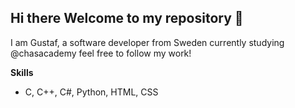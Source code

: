 ## Hi there Welcome to my repository 👋

I am Gustaf, a software developer from Sweden currently studying @chasacademy
feel free to follow my work!

**Skills**
- C, C++, C#, Python, HTML, CSS
  
<!--
**gustafnilsson-dev/gustafnilsson-dev** is a ✨ _special_ ✨ repository because its `README.md` (this file) appears on your GitHub profile.

Here are some ideas to get you started:

- 🔭 I’m currently working on ...
- 🌱 I’m currently learning ...
- 👯 I’m looking to collaborate on ...
- 🤔 I’m looking for help with ...
- 💬 Ask me about ...
- 📫 How to reach me: ...
- 😄 Pronouns: ...
- ⚡ Fun fact: ...
-->
